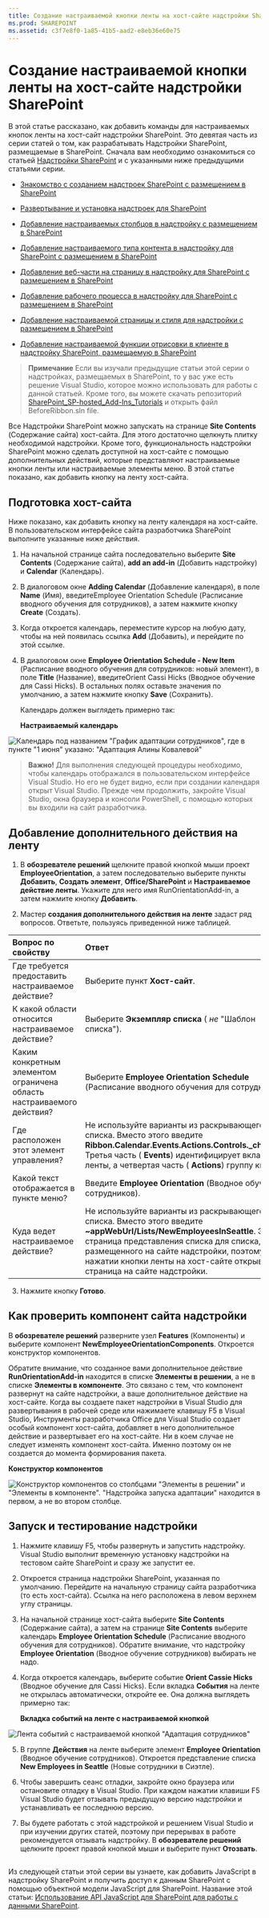 ```yaml
---
title: Создание настраиваемой кнопки ленты на хост-сайте надстройки SharePoint
ms.prod: SHAREPOINT
ms.assetid: c3f7e8f0-1a85-41b5-aad2-e8eb36e60e75
---
```



# Создание настраиваемой кнопки ленты на хост-сайте надстройки SharePoint
В этой статье рассказано, как добавить команды для настраиваемых кнопок ленты на хост-сайт надстройки SharePoint.
Это девятая часть из серии статей о том, как разрабатывать Надстройки SharePoint, размещаемые в SharePoint. Сначала вам необходимо ознакомиться со статьей  [Надстройки SharePoint](sharepoint-add-ins.md) и с указанными ниже предыдущими статьями серии.





-  [Знакомство с созданием надстроек SharePoint с размещением в SharePoint](get-started-creating-sharepoint-hosted-sharepoint-add-ins.md)


-  [Развертывание и установка надстроек для SharePoint](deploy-and-install-a-sharepoint-hosted-sharepoint-add-in.md)


-  [Добавление настраиваемых столбцов в надстройку с размещением в SharePoint](add-custom-columns-to-a-sharepoint-hostedsharepoint-add-in.md)


-  [Добавление настраиваемого типа контента в надстройку для SharePoint с размещением в SharePoint](add-a-custom-content-type-to-a-sharepoint-hostedsharepoint-add-in.md)


-  [Добавление веб-части на страницу в надстройку для SharePoint с размещением в SharePoint](add-a-web-part-to-a-page-in-a-sharepoint-hosted-sharepoint-add-in.md)


-  [Добавление рабочего процесса в надстройку для SharePoint с размещением в SharePoint](add-a-workflow-to-a-sharepoint-hosted-sharepoint-add-in.md)


-  [Добавление настраиваемой страницы и стиля для надстройки с размещением в SharePoint](add-a-custom-page-and-style-to-a-sharepoint-hosted-sharepoint-add-in.md)


-  [Добавление настраиваемой функции отрисовки в клиенте в надстройку SharePoint, размещаемую в SharePoint](add-custom-client-side-rendering-to-a-sharepoint-hosted-sharepoint-add-in.md)



> **Примечание**
> Если вы изучали предыдущие статьи этой серии о надстройках, размещаемых в SharePoint, то у вас уже есть решение Visual Studio, которое можно использовать для работы с данной статьей. Кроме того, вы можете скачать репозиторий  [SharePoint_SP-hosted_Add-Ins_Tutorials](https://github.com/OfficeDev/SharePoint_SP-hosted_Add-Ins_Tutorials) и открыть файл BeforeRibbon.sln file.




Все Надстройки SharePoint можно запускать на странице **Site Contents** (Содержание сайта) хост-сайта. Для этого достаточно щелкнуть плитку необходимой надстройки. Кроме того, функциональность надстройки SharePoint можно сделать доступной на хост-сайте с помощью дополнительных действий, которые представляют настраиваемые кнопки ленты или настраиваемые элементы меню. В этой статье показано, как добавить кнопку на ленту хост-сайта.
## Подготовка хост-сайта

Ниже показано, как добавить кнопку на ленту календаря на хост-сайте. В пользовательском интерфейсе сайта разработчика SharePoint выполните указанные ниже действия.




1. На начальной странице сайта последовательно выберите **Site Contents** (Содержание сайта), **add an add-in** (Добавить надстройку) и **Calendar** (Календарь).


2. В диалоговом окне **Adding Calendar** (Добавление календаря), в поле **Name** (Имя), введитеEmployee Orientation Schedule (Расписание вводного обучения для сотрудников), а затем нажмите кнопку **Create** (Создать).


3. Когда откроется календарь, переместите курсор на любую дату, чтобы на ней появилась ссылка **Add** (Добавить), и перейдите по этой ссылке.


4. В диалоговом окне **Employee Orientation Schedule - New Item** (Расписание вводного обучения для сотрудников: новый элемент), в поле **Title** (Название), введитеOrient Cassi Hicks (Вводное обучение для Cassi Hicks). В остальных полях оставьте значения по умолчанию, а затем нажмите кнопку **Save** (Сохранить).

    Календарь должен выглядеть примерно так:


   **Настраиваемый календарь**



![Календарь под названием "График адаптации сотрудников", где в пункте "1 июня" указано: "Адаптация Алины Ковалевой"](images/d2066862-41c1-424d-9bfb-b6c5342bcf2c.PNG)










> **Важно!**
> Для выполнения следующей процедуры необходимо, чтобы календарь отображался в пользовательском интерфейсе Visual Studio. Но его не будет видно, если при создании календаря открыт Visual Studio. Прежде чем продолжить, закройте Visual Studio, окна браузера и консоли PowerShell, с помощью которых вы входили на сайт разработчика. 





## Добавление дополнительного действия на ленту


1. В **обозревателе решений** щелкните правой кнопкой мыши проект **EmployeeOrientation**, а затем последовательно выберите пункты **Добавить**, **Создать элемент**, **Office/SharePoint** и **Настраиваемое действие ленты**. Укажите для него имя RunOrientationAdd-in, а затем нажмите кнопку **Добавить**.


2. Мастер **создания дополнительного действия на ленте** задаст ряд вопросов. Ответьте, пользуясь приведенной ниже таблицей.


|**Вопрос по свойству**|**Ответ**|
|:-----|:-----|
|Где требуется предоставить настраиваемое действие?  <br/> |Выберите пункт **Хост-сайт**.  <br/> |
|К какой области относится настраиваемое действие?  <br/> |Выберите **Экземпляр списка** ( *не*  "Шаблон списка"). <br/> |
|Каким конкретным элементом ограничена область настраиваемого действия?  <br/> |Выберите **Employee Orientation Schedule** (Расписание вводного обучения для сотрудников). <br/> |
|Где расположен этот элемент управления?  <br/> |Не используйте варианты из раскрывающегося списка. Вместо этого введите **Ribbon.Calendar.Events.Actions.Controls._children**. Третья часть ( **Events**) идентифицирует вкладку ленты, а четвертая часть ( **Actions**) группу кнопок.  <br/> |
|Какой текст отображается в пункте меню?  <br/> |Введите **Employee Orientation** (Вводное обучение сотрудников). <br/> |
|Куда ведет настраиваемое действие?  <br/> |Не используйте варианты из раскрывающегося списка. Вместо этого введите **~appWebUrl/Lists/NewEmployeesInSeattle**. Это страница представления списка для списка, размещенного на сайте надстройки, поэтому при нажатии кнопки ленты на хост-сайте открывается страница на сайте надстройки.  <br/> |
 
3. Нажмите кнопку **Готово**. 



## Как проверить компонент сайта надстройки

В **обозревателе решений** разверните узел **Features** (Компоненты) и выберите компонент **NewEmployeeOrientationComponents**. Откроется конструктор компонентов.



Обратите внимание, что созданное вами дополнительное действие **RunOrientationAdd-in** находится в списке **Элементы в решении**, а не в списке **Элементы в компоненте**. Это связано с тем, что компонент развернут на сайте надстройки, а ваше дополнительное действие на хост-сайте. Когда вы создаете пакет надстройки в Visual Studio для развертывания в рабочей среде или нажимаете клавишу F5 в Visual Studio, Инструменты разработчика Office для Visual Studio создает особый компонент хост-сайта, добавляет в него дополнительное действие и развертывает его на хост-сайте. Ни в коем случае не следует изменять компонент хост-сайта. Именно поэтому он не создается до момента формирования пакета.




**Конструктор компонентов**








![Конструктор компонентов со столбцами "Элементы в решении" и "Элементы в компоненте". "Надстройка запуска адаптации" находится в первом, а не во втором столбце.](images/49ea0bf0-2cfa-4070-aa65-24b4a9c5e874.PNG)












## Запуск и тестирование надстройки






1. Нажмите клавишу F5, чтобы развернуть и запустить надстройку. Visual Studio выполнит временную установку надстройки на тестовом сайте SharePoint и сразу же запустит ее. 


2. Откроется страница надстройки SharePoint, указанная по умолчанию. Перейдите на начальную страницу сайта разработчика (то есть хост-сайта). Ссылка на него расположена в левом верхнем углу страницы.


3. На начальной странице хост-сайта выберите **Site Contents** (Содержание сайта), а затем на странице **Site Contents** выберите календарь **Employee Orientation Schedule** (Расписание вводного обучения для сотрудников). Обратите внимание, что надстройку **Employee Orientation** (Вводное обучение сотрудников) выбирать не надо.


4. Когда откроется календарь, выберите событие **Orient Cassie Hicks** (Вводное обучение для Cassi Hicks). Если вкладка **События** на ленте не открылась автоматически, откройте ее. Она должна выглядеть примерно так:

   **Вкладка событий на ленте с настраиваемой кнопкой**



![Лента событий с настраиваемой кнопкой "Адаптация сотрудников"](images/916ecbba-11ff-45b6-a8e9-ba717ae6fe0b.png)





5. В группе **Действия** на ленте выберите элемент **Employee Orientation** (Вводное обучение сотрудников). Откроется представление списка **New Employees in Seattle** (Новые сотрудники в Сиэтле).


6. Чтобы завершить сеанс отладки, закройте окно браузера или остановите отладку в Visual Studio. При каждом нажатии клавиши F5 Visual Studio будет отзывать предыдущую версию надстройки и устанавливать ее последнюю версию.


7. Вы будете работать с этой надстройкой и решением Visual Studio и при изучении других статей, поэтому при перерывах в работе рекомендуется отзывать надстройку. В **обозревателе решений** щелкните проект правой кнопкой мыши и выберите пункт **Отозвать**.



## 
<a name="Nextsteps"> </a>

Из следующей статьи этой серии вы узнаете, как добавить JavaScript в надстройку SharePoint и получить доступ к данным SharePoint с помощью объектной модели JavaScript для SharePoint. Название этой статьи:  [Использование API JavaScript для SharePoint для работы с данными SharePoint](use-the-sharepoint-javascript-apis-to-work-with-sharepoint-data.md).




